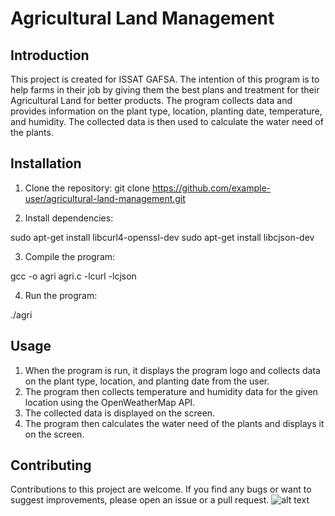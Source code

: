 # Agricultural Land Management

## Introduction
This project is created for ISSAT GAFSA. The intention of this program is to help farms in their job by giving them the best plans and treatment for their Agricultural Land for better products. The program collects data and provides information on the plant type, location, planting date, temperature, and humidity. The collected data is then used to calculate the water need of the plants.

## Installation
1. Clone the repository:
git clone https://github.com/example-user/agricultural-land-management.git

2. Install dependencies:

sudo apt-get install libcurl4-openssl-dev
sudo apt-get install libcjson-dev

3. Compile the program:

gcc -o agri agri.c -lcurl -lcjson

4. Run the program:

./agri


## Usage
1. When the program is run, it displays the program logo and collects data on the plant type, location, and planting date from the user.
2. The program then collects temperature and humidity data for the given location using the OpenWeatherMap API.
3. The collected data is displayed on the screen.
4. The program then calculates the water need of the plants and displays it on the screen.

## Contributing
Contributions to this project are welcome. If you find any bugs or want to suggest improvements, please open an issue or a pull request.
![alt text](http://url/to/img.png)

